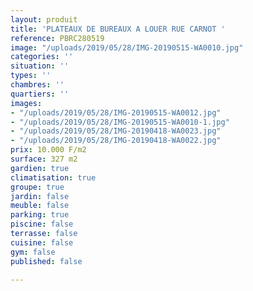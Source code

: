 ```yaml
---
layout: produit
title: 'PLATEAUX DE BUREAUX A LOUER RUE CARNOT '
reference: PBRC280519
image: "/uploads/2019/05/28/IMG-20190515-WA0010.jpg"
categories: ''
situation: ''
types: ''
chambres: ''
quartiers: ''
images:
- "/uploads/2019/05/28/IMG-20190515-WA0012.jpg"
- "/uploads/2019/05/28/IMG-20190515-WA0010-1.jpg"
- "/uploads/2019/05/28/IMG-20190418-WA0023.jpg"
- "/uploads/2019/05/28/IMG-20190418-WA0022.jpg"
prix: 10.000 F/m2
surface: 327 m2
gardien: true
climatisation: true
groupe: true
jardin: false
meuble: false
parking: true
piscine: false
terrasse: false
cuisine: false
gym: false
published: false

---
```

